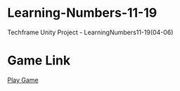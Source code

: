 # Learning-Numbers-11-19
 Techframe Unity Project - LearningNumbers11-19(04-06)
# Game Link
[Play Game](https://kreedo-education.github.io/Learning-Numbers-11-19/webbuild)
